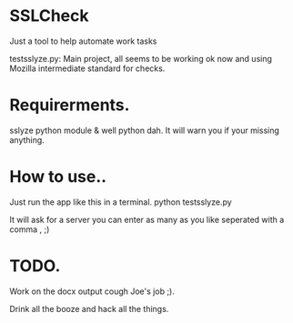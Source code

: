 # SSLCheck
Just a tool to help automate work tasks

testsslyze.py: Main project, all seems to be working ok now and using Mozilla intermediate standard for checks.

# Requirerments.
sslyze python module & well python dah. It will warn you if your missing anything.
# How to use..
Just run the app like this in a terminal.
python testsslyze.py

It will ask for a server you can enter as many as you like seperated with a comma , ;)
# TODO.
Work on the docx output cough Joe's job ;).

Drink all the booze and hack all the things.
